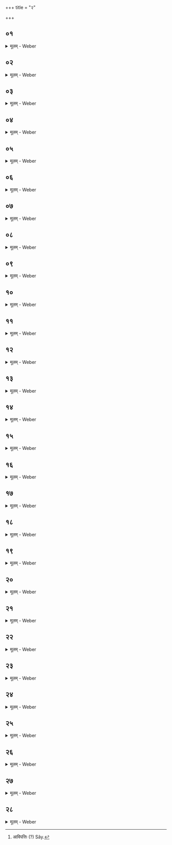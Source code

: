 +++
title = "२"

+++


##  ०१
<details><summary>मूलम् - Weber</summary>

अ᳘थ वातहोमा᳘न्जुहोति॥  
इमे वै᳘ लोका᳘ एॗषो ऽग्नि᳘र्वायु᳘र्वातहोमा᳘ एषु त᳘ल्लोके᳘षु वायुं᳘ दधाति त᳘स्मादय᳘मेषु᳘ लोके᳘षु वायुः᳟॥
</details>

##  ०२
<details><summary>मूलम् - Weber</summary>

बा᳘ह्येनाग्निमा᳘हरति॥  
आप्तो वा᳘ अस्य स᳘ वायुर्य᳘ एषु᳘ लोकेष्व᳘थ य᳘ इमां᳘लोकान्प᳘रेण वायुस्त᳘मस्मिन्नेत᳘द्दधाति॥
</details>

##  ०३
<details><summary>मूलम् - Weber</summary>

बहिर्वेदेरियं᳘ वै वे᳘दिः॥  
आप्तो वा᳘ अस्य स᳘ वायु᳘र्यो ऽस्याम᳘थ य᳘ इमाम् प᳘रेण वायुस्त᳘मस्मिन्नेत᳘द्दधाति॥
</details>

##  ०४
<details><summary>मूलम् - Weber</summary>

अञ्जलि᳘ना॥  
नॗ ह्येतस्ये᳘तीवाभि᳘पत्तिर᳘स्ति [^wbr_1] स्वाहाकारे᳘ण जुहो᳘ति ह्य᳘धो ऽधो धु᳘रमसौ वा आदित्य᳘ एष र᳘थो ऽर्वाची᳘नं त᳘दादित्या᳘द्वायुं᳘ दधाति त᳘स्मादेॗषो ऽर्वाची᳘नमेवा᳘तः पवते॥  

[^wbr_1]: आविपत्तिः (?) Sây.
</details>

##  ०५
<details><summary>मूलम् - Weber</summary>

समु᳘द्रो ऽसि न᳘भस्वानि᳘ति॥  
असौ वै᳘ लोकः᳘ समु᳘द्रो न᳘भस्वानार्द्र᳘दानुरि᳘त्येषॗ ह्यार्द्रं द᳘दाति तॗद्यो ऽमुष्मिंलोके᳘ वायुस्त᳘मस्मिन्नेत᳘द्दधाति शम्भू᳘र्मयोभू᳘रभि᳘ मा वाहि स्वाहे᳘ति शिवः᳘ स्योॗनो ऽभि᳘ मा वाही᳘त्येत᳘त्॥
</details>

##  ०६
<details><summary>मूलम् - Weber</summary>

मारुॗतो ऽसि मरु᳘तां गण इ᳘ति॥  
अन्तरिक्षलोको वै᳘ मारुतो मरु᳘तां गणस्तॗद्यो ऽन्तरिक्षलोके᳘ वायुस्त᳘मस्मिन्नेत᳘द्दधाति शम्भू᳘र्मयोभू᳘रभि᳘ मा वाहि स्वाहे᳘ति शिवः᳘ स्योॗनो ऽभि᳘ मा वाही᳘त्येत᳘त्॥
</details>

##  ०७
<details><summary>मूलम् - Weber</summary>

अवस्यू᳘रसि दु᳘वस्वानि᳘ति॥  
अयं वै᳘ लोॗको ऽवस्यूर्दु᳘वस्वांस्तद्यो ऽस्मिं᳘लोके᳘ वायुस्त᳘मस्मिन्नेत᳘द्दधाति शम्भू᳘र्मयोभू᳘रभि᳘ मा वाहि स्वाहे᳘ति शिवः᳘ स्योॗनो ऽभि᳘ मा वाही᳘त्येत᳘त्॥
</details>

##  ०८
<details><summary>मूलम् - Weber</summary>

त्रिभि᳘र्जुहोति॥  
त्र᳘य इमे᳘ लोका अ᳘थो त्रिवृ᳘दग्निर्या᳘वानग्निर्या᳘वत्यस्य मा᳘त्रा ता᳘वतैव त᳘देषु वायुं᳘ दधाति॥
</details>

##  ०९
<details><summary>मूलम् - Weber</summary>

य᳘द्वेव᳘ वातहोमा᳘न्जुहो᳘ति॥  
एत᳘मेॗवैतद्र᳘थं युनक्त्येदद्वै᳘ देवा᳘ एतं र᳘थᳫं स᳘र्वेभ्यः का᳘मेभ्यो ऽयुञ्जत युक्ते᳘न स᳘मश्नवामहा इ᳘ति ते᳘न युक्ते᳘न स᳘र्वान्का᳘मान्त्स᳘माश्नुवत त᳘थैॗवैतद्य᳘जमान एतं र᳘थᳫं स᳘र्वेभ्यः का᳘मेभ्यो युङ्क्ते युक्ते᳘न स᳘मश्नवा इ᳘ति ते᳘न युक्ते᳘न स᳘र्वान्का᳘मान्त्स᳘मश्नुते॥
</details>

##  १०
<details><summary>मूलम् - Weber</summary>

वातहोमै᳘र्युनक्ति॥  
प्राणा वै वातहोमाः᳘ प्राणै᳘रेॗवैनमेत᳘द्युनक्ति त्रिभि᳘र्युनक्ति त्र᳘यो वै᳘ प्राणाः᳘ प्राण᳘ उदा᳘नो व्यानस्तै᳘रेॗवैनमेत᳘द्युन्क्त्यॗधो ऽधो धु᳘रमॗधो ऽधो हि धु᳘रं यो᳘ग्यं युञ्ज᳘न्ति ह᳘स्ताभ्याᳫं ह᳘स्ताभ्याᳫं हि यो᳘ग्यं युञ्ज᳘न्ति विपरिक्रा᳘मं विपरिक्रा᳘मᳫं हि यो᳘ग्यं युञ्ज᳘न्ति॥
</details>

##  ११
<details><summary>मूलम् - Weber</summary>

स᳘ दक्षिणायुग्य᳘मेवा᳘ग्रे युनक्ति॥  
अ᳘थ सव्यायुग्यम᳘थ दक्षिणाप्रष्टि᳘मेवं᳘ देवॗत्रेतर᳘था मानुषेॗ तं नाभि᳘युञ्ज्यान्ने᳘द्युक्त᳘मभियुन᳘जानी᳘ति वा᳘हनं तु᳘ दद्याद्युक्ते᳘न भुनजा इ᳘ति त᳘मुप᳘र्येव᳘ हरॗन्त्याध्वर्यो᳘रावसथा᳘दुप᳘रिॗ ह्येष त᳘मध्वर्य᳘वे ददाति स हि ते᳘न करो᳘ति तं तु द᳘क्षिणानां काले᳘ ऽनुदिशेत्॥
</details>

##  १२
<details><summary>मूलम् - Weber</summary>

अ᳘थ रु᳘ङ्नतीर्जुहोति॥  
अ᳘त्रैष स᳘र्वो ऽग्निः स᳘ᳫं᳘स्कृतः स᳘ एषो᳘ ऽत्र रु᳘चमैछत्त᳘स्मिन्देवा᳘ एता᳘भि रु᳘ङ्नतीभी रु᳘चमदधुस्त᳘थैॗवास्मिन्नय᳘मेत᳘द्दधाति॥
</details>

##  १३
<details><summary>मूलम् - Weber</summary>

य᳘द्वेव रु᳘ङ्नतीर्जुहो᳘ति॥  
प्रजा᳘पतेर्विस्रस्ताद्रुगु᳘दक्रामत्तं य᳘त्र देवाः᳘ सम᳘स्कुर्वंस्त᳘दस्मिन्नेता᳘भी रु᳘ङ्नतीभी रु᳘चमदधुस्त᳘थैॗवास्मिन्नय᳘मेत᳘द्दधाति॥
</details>

##  १४
<details><summary>मूलम् - Weber</summary>

या᳘स्ते अग्ने सू᳘र्ये रु᳘चः॥  
या᳘ वो देवाः सू᳘र्ये रु᳘चो रु᳘चं नो धेहि ब्राह्मणेष्वि᳘ति रु᳘चं रु᳘चमि᳘त्यमृतत्वं वै रु᳘गमृतत्व᳘मेॗवास्मिन्नेत᳘द्दधाति तिस्र आ᳘हुतीर्जुहोति त्रिवृ᳘दग्निर्या᳘वानग्निर्या᳘वत्यस्य मा᳘त्रा ता᳘वतैॗवास्मिन्नेतद्रु᳘चं दधाति॥
</details>

##  १५
<details><summary>मूलम् - Weber</summary>

अ᳘थ वारुणीं᳘ जुहोति॥  
अ᳘त्रैष स᳘र्वो ऽग्निः स᳘ᳫं᳘स्कृतः स᳘ एषो᳘ ऽत्र व᳘रुणो देव᳘ता त᳘स्मा एत᳘द्धवि᳘र्जुहोति त᳘देनᳫं हवि᳘षा देव᳘तां करोति य᳘स्यै वै᳘ देव᳘तायै हवि᳘र्गृह्य᳘ते सा᳘ देव᳘ता न सा य᳘स्यै न᳘ गृह्य᳘ते वारुण्य᳘ ऽर्चा स्वे᳘नैॗवैनमेत᳘दात्म᳘ना स्व᳘या देव᳘तया प्रीणाति॥
</details>

##  १६
<details><summary>मूलम् - Weber</summary>

य᳘द्वेव᳘ वारुणीं᳘ जुहो᳘ति॥  
प्रजा᳘पतेर्वि᳘स्रस्ताद्वीर्य᳘मु᳘दक्रामत्तं य᳘त्र देवाः᳘ सम᳘स्कुर्वंस्त᳘दस्मिन्नेतॗया वीर्य᳘मदधुस्त᳘थैॗवास्मिन्नय᳘मेत᳘द्दधाति वारुण्य᳘ ऽर्चा᳘ क्षत्रं वै व᳘रुणो वीर्यं᳘ वै᳘ क्षत्रं᳘ वीॗर्येणैॗवास्मिन्नेत᳘द्वीर्यं᳘ दधाति॥
</details>

##  १७
<details><summary>मूलम् - Weber</summary>

त᳘प्त्वा यामि ब्र᳘ह्मणा व᳘न्दमान इ᳘ति॥  
त᳘त्त्वा याचे ब्र᳘ह्मणा व᳘न्दमान इ᳘त्येतत्तदा᳘शास्ते य᳘जमानो हवि᳘र्भिरि᳘ति त᳘दयमा᳘शास्ते यजमानो हवि᳘र्भिरि᳘त्येतद᳘हेडमानो वरुणेह᳘ बोधीत्य᳘क्रुध्यन्नो वरुणेह᳘ बोधीत्येतदु᳘रुशंस मा᳘ न आ᳘युः प्र᳘मोषीरि᳘त्यात्म᳘नः परिदां᳘ वदते॥
</details>

##  १८
<details><summary>मूलम् - Weber</summary>

अ᳘थार्काश्वमेध᳘योः सं᳘ततीर्जुहोति॥  
अयं वा᳘ अग्नि᳘रॗर्को ऽसा᳘वादित्यो ऽश्वमेधस्तौ᳘ सृष्टौ ना᳘नैॗवास्तां तौ᳘ देवा एता᳘भिरा᳘हुतिभिः स᳘मतन्वन्त्स᳘मदुधुस्त᳘थैॗवैनावय᳘मेता᳘भिरा᳘हुतिभिः सं᳘तनोति सं᳘दधाति॥
</details>

##  १९
<details><summary>मूलम् - Weber</summary>

स्व᳘र्ण᳘ घर्मः स्वाहे᳘ति॥  
असौ वा᳘ आदित्यो᳘ घॗर्मो ऽमुं त᳘दादित्य᳘मस्मि᳘न्नग्नौ प्र᳘तिष्ठापय्ति॥
</details>

##  २०
<details><summary>मूलम् - Weber</summary>

स्व᳘र्णार्कः स्वाहे᳘ति॥  
अय᳘मग्नि᳘रर्क᳘ इमं त᳘दग्निममु᳘ष्मिन्नादित्ये प्र᳘तिष्ठापयति॥
</details>

##  २१
<details><summary>मूलम् - Weber</summary>

स्वर्ण᳘ शुक्रः स्वाहे᳘ति॥  
असौ वा᳘ आदित्यः᳘ शुक्रस्तम् पु᳘नरमु᳘त्र दधाति॥
</details>

##  २२
<details><summary>मूलम् - Weber</summary>

स्वर्ण ज्यो᳘तिः स्वाहे᳘ति॥  
अय᳘मग्निर्ज्यो᳘तिस्तम् पु᳘नरिह᳘ दधाति॥
</details>

##  २३
<details><summary>मूलम् - Weber</summary>

स्व᳘र्ण सू᳘र्यः स्वाहे᳘ति॥  
असौ वा᳘ आदित्यः सू᳘र्यो ऽमुं त᳘दादित्य᳘मस्य स᳘र्वस्योत्तमं᳘ दधाति त᳘स्मादेॗषो ऽस्य स᳘र्वस्योत्तमः᳟॥
</details>

##  २४
<details><summary>मूलम् - Weber</summary>

प᳘ञ्चैता आ᳘हुतीर्जुहोति॥  
प᳘ञ्चचितिको ऽग्निः प᳘ञ्च ऽर्त᳘वः संवत्सरः᳘ संवत्सॗरो ऽग्निर्या᳘वानग्निर्या᳘वत्यस्य मा᳘त्रा ता᳘वतैॗवैनावेतत्सं᳘तनोति सं᳘दधाति॥
</details>

##  २५
<details><summary>मूलम् - Weber</summary>

य᳘द्वेवा᳘ह॥  
स्व᳘र्ण᳘ घर्मः स्वा᳘हाॗ स्व᳘र्णार्कः स्वाहे᳘त्यॗस्यैॗवैता᳘न्यग्नेर्ना᳘मानि ता᳘न्येत᳘त्प्रीणाति ता᳘नि हवि᳘षा देव᳘तां करोति य᳘स्यै वै᳘ देव᳘तायै हवि᳘र्गृह्य᳘ते सा देव᳘ता न सा य᳘स्यै न᳘ गृह्यते᳘ ऽथो एता᳘नेॗवैत᳘दग्नी᳘नस्मि᳘न्नग्नौ᳘ नामग्रा᳘हं दधाति॥
</details>

##  २६
<details><summary>मूलम् - Weber</summary>

प᳘ञ्चैता आ᳘हुतीर्जुहोति॥  
प᳘ञ्चचितिको ऽग्निः प᳘ञ्च प᳘ञ्च ऽर्त᳘वः संवत्सरः᳘ संवत्सॗरो ऽग्निर्या᳘वानग्निर्या᳘वत्यस्य मा᳘त्रा ता᳘वतैॗवैनमेतद᳘न्नेन प्रीणाति॥
</details>

##  २७
<details><summary>मूलम् - Weber</summary>

अथा᳘त आ᳘हुतीनामेॗवाव᳘पनस्य॥  
यां कां च ब्रा᳘ह्मणवतीमा᳘हुतिं विद्यात्त᳘मेत᳘स्मिन्काले᳘ जुहुयात्का᳘मेभ्यो वा᳘ एतं र᳘थं युङ्क्ते तद्यां कां चात्रा᳘हुतिं जुहो᳘त्याप्तां ताᳫं सतीं᳘ जुहोति॥
</details>

##  २८
<details><summary>मूलम् - Weber</summary>

त᳘दाहुः॥  
न᳘ जुहुयान्ने᳘दतिरेच᳘यानी᳘ति स वै᳘ जुहुयादेव का᳘मेभ्यो वा᳘ एता आ᳘हुतयो हूयन्ते न वै का᳘मानाम᳘तिरिक्तमस्ति॥
</details>